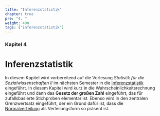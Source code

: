 ```yaml
---
title: "Inferenzstatistik"
chapter: true
pre: "4. "
weight: 400
tags: ["inferenzstatistik"]
---
```


### Kapitel  4

# Inferenzstatistik

In diesem Kapitel wird vorbereitend auf die Vorlesung *Statistik für die Sozialwissenschaften II* im nächsten Semester in die [Inferenzstatistik](../glossar/inferenzstatistik/index.html) eingeführt. In diesem Kapitel wird kurz in die Wahrscheinlichkeitsrechnung eingeführt und dann das **Gesetz der großen Zahl** eingeführt, das für zufallsbasierte Stichproben elementar ist. Ebenso wird in den zentralen Grenzwertsatz eingeführt, der ein Grund dafür ist, dass die [Normalverteilung](../glossar/normalverteilung/index.html) als Verteilungsform so präsent ist.

